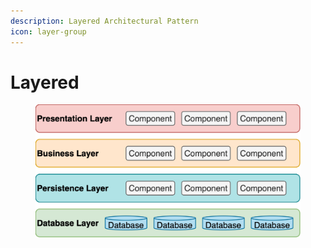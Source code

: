 ```yaml
---
description: Layered Architectural Pattern
icon: layer-group
---
```


# Layered



<figure><img src="../.gitbook/assets/software-architecture_architectural-pattern_layered.svg" alt="" width="563"><figcaption></figcaption></figure>


